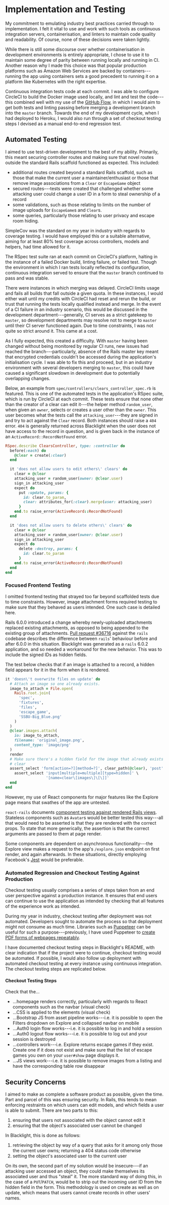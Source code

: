 # Implementation and Testing

<!--
In addition to illustrating "coding traps", this should highlight particular
novel aspects to algorithms. Testing should be according to the scheme presented
in the Analysis chapter and should follow some suitable model---e.g. category
partition, state machine-based. Both functional testing and user-acceptance
testing are appropriate. For experimental/investigative projects, techniques
developed should be evaluated against a standard result set for calibration, as
well as the "live" data set. For theoretical projects, the relative
power/expressiveness of the theory should be evaluated with respect to competing
approaches.
-->

My commitment to emulating industry best practices carried through to
implementation. I felt it vital to use and work with such tools as continuous
integration servers, containerisation, and linters to maintain code quality and
readability. Of course, none of these decisions were taken lightly. 

While there is still some discourse over whether containerisation in development
environments is entirely appropriate, I chose to use it to maintain some degree
of parity between running locally and running in CI. Another reason why I made
this choice was that popular production platforms such as Amazon Web Services
are backed by containers---running the app using containers sets a good
precedent to running it on a platform like Kubernetes with the right expertise.

Continuous integration tests code at each commit. I was able to configure
CircleCI to build the Docker image used locally, and lint and test the
code---this combined well with my use of the [GitHub
Flow](https://guides.github.com/introduction/flow/), in which I would aim to get
both tests and linting passing before merging a development branch into the
`master` branch. Towards the end of my development cycle, when I had deployed to
Heroku, I would also run through a set of checkout testing steps I devised as a
manual end-to-end regression test.

## Automated Testing

I aimed to use test-driven development to the best of my ability. Primarily,
this meant securing controller routes and making sure that novel routes outside
the standard Rails scaffold functioned as expected. This included:

- additional routes created beyond a standard Rails scaffold, such as those that
  make the current user a maintainer/enthusiast or those that remove image
  associations from a `Clear` or `EscapeGame` object
- secured routes---tests were created that challenged whether some attacking
  user could change a user ID in a form to steal ownership of a record
- some validations, such as those relating to limits on the number of image
  uploads for `EscapeGame`s and `Clear`s.
- some queries, particularly those relating to user privacy and escape room
  hiding.

SimpleCov was the standard on my year in industry with regards to coverage
testing. I would have employed this or a suitable alternative, aiming for at
least 80% test coverage across controllers, models and helpers, had time allowed
for it.

The RSpec test suite ran at each commit on CircleCI's platform, halting in the
instance of a failed Docker build, linting failure, or failed test. Though the
environment in which I ran tests locally reflected its configuration, continuous
integration served to ensure that the `master` branch continued to pass and was
stable.

There were instances in which merging was delayed. CircleCI limits usage and
fails all builds that fall outside a given quota. In these instances, I would
either wait until my credits with CircleCI had reset and rerun the build, or
trust that running the tests locally qualified instead and merge. In the event
of a CI failure in an industry scenario, this would be discussed in the
development department---generally, CI serves as a strict gatekeep to `master`,
so development departments may resolve not to merge to `master` until their CI
server functioned again. Due to time constraints, I was not quite so strict
around it. This came at a cost.

As I fully expected, this created a difficulty. With `master` having been
changed without being monitored by regular CI runs, new issues had reached the
branch---particularly, absence of the Rails master key meant that encrypted
credentials couldn't be accessed during the application's initialisation cycle.
I was able to fix this and proceed, but in an industry environment with several
developers merging to `master`, this could have caused a significant slowdown in
development due to potentially overlapping changes.

Below, an example from `spec/controllers/clears_controller_spec.rb` is featured.
This is one of the automated tests in the application's RSpec suite, which is
run by CircleCI at each commit. These tests ensure that none other than the
creator of a clear can edit it---the helper method `random_user`, when given an
`owner`, selects or creates a user other than the `owner`. This user becomes
what the tests call the `attacking_user`---they are signed in and try to act
against the `Clear` record. Both instances should raise a `404` error. `404` is
generally returned across Blacklight when the user does not have access to the
record in question, and is given back in the instance of an
`ActiveRecord::RecordNotFound` error.

```ruby
RSpec.describe ClearsController, type: :controller do
  before(:each) do
    @clear = create(:clear)
  end

  it 'does not allow users to edit others\' clears' do
    clear = @clear
    attacking_user = random_user(owner: @clear.user)
    sign_in attacking_user
    expect do
      put :update, params: {
        id: clear.to_param,
        clear: attributes_for(:clear).merge(user: attacking_user)
      }
    end.to raise_error(ActiveRecord::RecordNotFound)
  end

  it 'does not allow users to delete others\' clears' do
    clear = @clear
    attacking_user = random_user(owner: @clear.user)
    sign_in attacking_user
    expect do
      delete :destroy, params: {
        id: clear.to_param
      }
    end.to raise_error(ActiveRecord::RecordNotFound)
  end
end
```

### Focused Frontend Testing

I omitted frontend testing that strayed too far beyond scaffolded tests due to
time constraints. However, image attachment forms required testing to make sure
that they behaved as users intended. One such case is detailed here.

Rails 6.0.0 introduced a change whereby newly-uploaded attachments replaced
existing attachments, as opposed to being appended to the existing group of
attachments. [Pull request #36716](https://github.com/rails/rails/pull/36716)
against the `rails` codebase describes the difference between `rails`' behaviour
before and after 6.0.0 in this situation. Blacklight was generated as a `rails`
6.0.2 application, and so needed a workaround for the new behavior. This was to
include the signed IDs as hidden fields.

The test below checks that if an image is attached to a record, a hidden field
appears for it in the form when it is rendered.

```ruby
it 'doesn\'t overwrite files on update' do
  # Attach an image so one already exists.
  image_to_attach = File.open(
    Rails.root.join(
      'spec',
      'fixtures',
      'files',
      'escape_game',
      'SSBU-Big_Blue.png'
    )
  )
  @clear.images.attach(
    io: image_to_attach,
    filename: 'original_image.png',
    content_type: 'image/png'
  )
  render
  # Make sure there's a hidden field for the image that already exists on the
  # clear
  assert_select 'form[action=?][method=?]', clear_path(@clear), 'post' do
    assert_select 'input[multiple=multiple][type=hidden]' \
                  '[name=clear\[images\]\[\]]'
  end
end
```

However, my use of React components for major features like
the Explore page means that swathes of the app are untested.

`react-rails` documents [component testing against rendered Rails
views](https://github.com/reactjs/react-rails/blob/d5da11129459cd75fd003c75319b1f7440c37322/README.md#test-component).
Stateless components such as `Avatar`s would be better tested this way---all
that would need to be asserted is that they are rendered with the correct props.
To state that more generically, the assertion is that the correct arguments are
passed to them at page render.

Some components are dependent on asynchronous functionality---the Explore view
makes a request to the app's `/explore.json` endpoint on first render, and again
afterwards. In these situations, directly employing Facebook's
[Jest](https://jestjs.io) would be preferable.

### Automated Regression and Checkout Testing Against Production

Checkout testing usually comprises a series of steps taken from an end user
perspective against a production instance. It ensures that end users can
continue to use the application as intended by checking that all features of the
experience work as intended.

During my year in industry, checkout testing after deployment was not automated.
Developers sought to automate the process so that deployment might not consume
as much time. Libraries such as
[Puppeteer](https://github.com/puppeteer/puppeteer/) can be useful for such a
purpose---previously, I have used Puppeteer to [create PDF forms of webpages
repeatably](https://github.com/boardfish/CV/blob/ed664d0e87e4d0ec1d6afab8214a5753e033669e/topdf.js).

I have documented checkout testing steps in Blacklight's README, with clear
indication that if the project were to continue, checkout testing would be
automated. If possible, I would also follow up deployment with automated
checkout testing at every instance using continuous integration. The checkout
testing steps are replicated below.

#### Checkout Testing Steps

Check that the...

- ...homepage renders correctly, particularly with regards to React components
  such as the navbar (visual check)
- ...CSS is applied to the elements (visual check)
- ...Bootstrap JS from asset pipeline works---i.e. it is possible to open the
  Filters dropdown on Explore and collapsed navbar on mobile
- ...Auth0 login flow works---i.e. it is possible to log in and hold a session
- ...Auth0 logout flow works---i.e. it is possible to log out and your session
  is destroyed
- ...controllers work---i.e. Explore returns escape games if they exist. Create
  one if it does not exist and make sure that the list of escape games you own
  on your `user#show` page displays it.
- ...JS views work---i.e. it is possible to remove images from a listing and
  have the corresponding table row disappear

## Security Concerns

I aimed to make as complete a software product as possible, given the time. Part
and parcel of this was ensuring security. In Rails, this tends to mean enforcing
restraints on which users can edit models, and which fields a user is able to
submit. There are two parts to this:

1. ensuring that users not associated with the object cannot edit it
2. ensuring that the object's associated user cannot be changed

In Blacklight, this is done as follows:

1. retrieving the object by way of a query that asks for it among only those the
   current user owns; returning a 404 status code otherwise
2. setting the object's associated user to the current user

On its own, the second part of my solution would be insecure---if an attacking
user accessed an object, they could make themselves its associated user and thus
"steal" it. The more standard way of doing this, in the case of a `PUT`/`PATCH`,
would be to strip out the incoming user ID from the hidden field in the form.
This methodology is used on create as well as on update, which means that users
cannot create records in other users' names.
